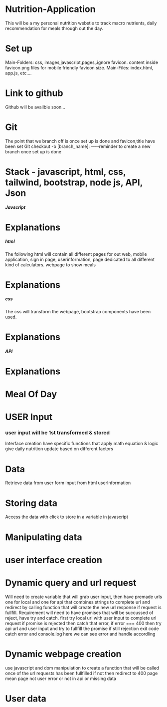# Nutrition-Application
This will be a my personal nutrition webstie to track macro nutrients, daily recommendation for meals through out the day.

# Set up 
Main-Folders: css, images,javascript,pages,.ignore favicon. content inside favicon png files for mobile friendly favicon size.
Main-Files: index.html, app.js, etc....
# Link to github
Github will be availble soon...
# Git
The point that we branch off is once set up is done and favicon,title have been set
Git checkout -b [branch_name]: ----reminder to create a new branch once set up is done

# Stack - javascript, html, css, tailwind, bootstrap, node js, API, Json
##### Javscript 
# Explanations

##### html
The following html will contain all different pages for out web, mobile application, sign in page, userinformation, page dedicated to all different kind of calculators. webpage to show meals

# Explanations

##### css
The css will transform the webpage, bootstrap components have been used.
# Explanations

##### API
# Explanations


# Meal Of Day

# USER Input
### user input will be 1st transformed & stored
Interface creation have specific functions that apply math equation & logic give daily nutrition update based on different factors
# Data 
Retrieve data from user form input from html userInformation
# Storing data
Access the data with click to store in a variable in javascript 
# Manipulating data

# user interface creation

# Dynamic query and url request 
Will need to create variable that will grab user input, then have premade urls one for local and one for api that combines strings to complete url and redirect by calling function that will create the new url response if request is fullfill. Requirement will need to have promises that will be succussed of reject, have try and catch. first try local url with user input to complete url request if promise is rejected then catch that error, if error === 400 then try api url and user input and try to fullfill the promise if  still rejection exit code catch error and console.log here we can see error and handle accordling
# Dynamic webpage creation 
use javascript and dom manipulation to create a function that will be called once of the url requests has been fullfilled if not then redirect to 400 page mean page not user error or not in api or missing data 

# User data


